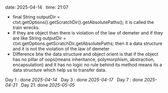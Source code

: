 date: 2025-04-14  
time: 21:07  

- final String outputDir = ctxt.getOptions().getScratchDir().getAbsolutePaths(); it is called the train wrecks.
- If they are object than there is violation of the law of demeter and if they are like String outputDir = ctxt.getOptions.getScratchDir.getAbsolutePaths; then it a data structure and it is not the violation of the law of demeter
- Difference btw the data structure and object orient is that if the object has no pillar of oops(means inheritance, polymorphism, abstraction, encapsulation) and it has no logic no rule behind its method means its a data structure which help us to transfer data.
  

Day 1 : done *2025-04-14*  
Day 3 : done *2025-04-17*  
Day 7 : done *2025-04-21*  
Day 21: done *2025-05-05*